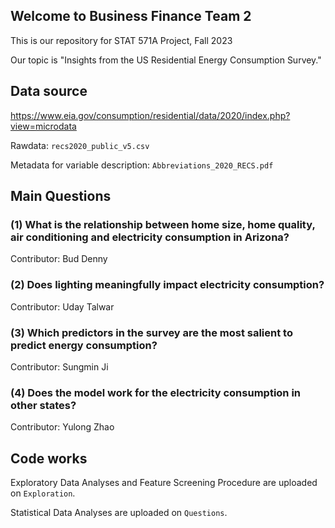 ## Welcome to Business Finance Team 2
This is our repository for STAT 571A Project, Fall 2023

Our topic is "Insights from the US Residential Energy Consumption Survey."

## Data source
https://www.eia.gov/consumption/residential/data/2020/index.php?view=microdata

Rawdata: `recs2020_public_v5.csv`

Metadata for variable description:  `Abbreviations_2020_RECS.pdf`
## Main Questions
### (1) What is the relationship between home size, home quality, air conditioning and electricity consumption in Arizona?

Contributor: Bud Denny
### (2) Does lighting meaningfully impact electricity consumption?

Contributor: Uday Talwar
### (3) Which predictors in the survey are the most salient to predict energy consumption?

Contributor: Sungmin Ji
### (4) Does the model work for the electricity consumption in other states?

Contributor: Yulong Zhao

## Code works
Exploratory Data Analyses and Feature Screening Procedure are uploaded on `Exploration`.

Statistical Data Analyses are uploaded on `Questions`.

